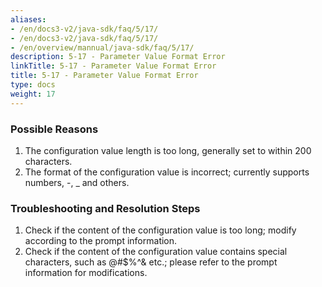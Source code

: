 ```yaml
---
aliases:
- /en/docs3-v2/java-sdk/faq/5/17/
- /en/docs3-v2/java-sdk/faq/5/17/
- /en/overview/mannual/java-sdk/faq/5/17/
description: 5-17 - Parameter Value Format Error
linkTitle: 5-17 - Parameter Value Format Error
title: 5-17 - Parameter Value Format Error
type: docs
weight: 17
---
```





### Possible Reasons

1. The configuration value length is too long, generally set to within 200 characters.
2. The format of the configuration value is incorrect; currently supports numbers, -, _ and others.

### Troubleshooting and Resolution Steps

1. Check if the content of the configuration value is too long; modify according to the prompt information.
2. Check if the content of the configuration value contains special characters, such as @#$%^& etc.; please refer to the prompt information for modifications.

